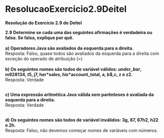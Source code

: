# ResolucaoExercicio2.9Deitel

**Resolução do Exercício 2.9 do Deitel**

**2.9 Determine se cada uma das seguintes afirmações é verdadeira ou falsa. Se falsa, explique por quê.**<br><br>
**a) Operadores Java são avaliados da esquerda para a direita.**<br>
Resposta: Falso, quase todos são avaliados da esquerda para a direita com exceção do operado de atribuição (=) <br><br>
**b) Os seguintes nomes são todos de variável válidos: _under_bar_, m928134, t5, j7, her*sales$, his*$account_total, a, b$,c, z e z2.**<br>
Resposta: Verdade <br><br>

**c) Uma expressão aritmética Java válida sem parênteses é avaliada da esquerda para a direita.**<br>
Resposta: Verdade <br><br>

**d) Os seguintes nomes são todos de variável inválidos: 3g, 87, 67h2, h22 e 2h.** <br>
Resposta: Falso, não devemos começar nomes de variáveis com números.<br><br>
